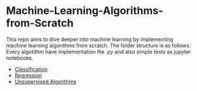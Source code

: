 # Machine-Learning-Algorithms-from-Scratch

This repo aims to dive deeper into machine learning by implementing machine learning algorithms from scratch. The folder structure is as follows. Every algotithm have implementation file .py and also simple tests as jupyter notebooks.

- [Classification](https://github.com/omerkolcak/Machine-Learning-Algorithms-from-Scratch/tree/main/Classification)
- [Regression](https://github.com/omerkolcak/Machine-Learning-Algorithms-from-Scratch/tree/main/Regression)
- [Unsupervised Algorithms](https://github.com/omerkolcak/Machine-Learning-Algorithms-from-Scratch/tree/main/Unsupervised%20Learning)
